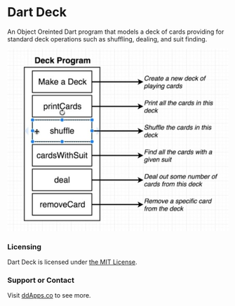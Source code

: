 # Dart Deck
An Object Oreinted Dart program that models a deck of cards providing for standard deck operations such as shuffling, dealing, and suit finding.

![](art/deck.jpg?raw=true)

### Licensing
Dart Deck is licensed under [the MIT License](LICENSE).

### Support or Contact
Visit [ddApps.co](http://ddapps.co) to see more.